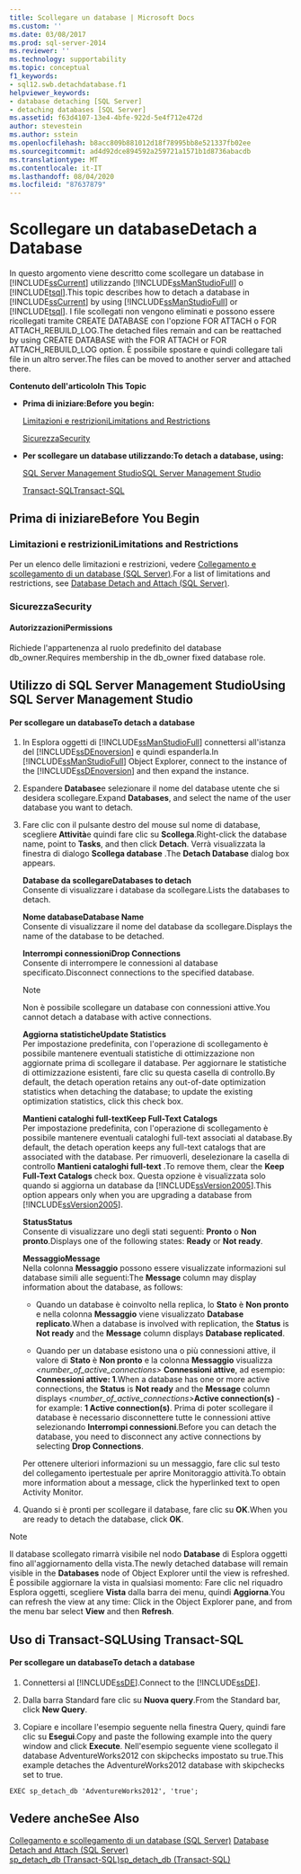 ```yaml
---
title: Scollegare un database | Microsoft Docs
ms.custom: ''
ms.date: 03/08/2017
ms.prod: sql-server-2014
ms.reviewer: ''
ms.technology: supportability
ms.topic: conceptual
f1_keywords:
- sql12.swb.detachdatabase.f1
helpviewer_keywords:
- database detaching [SQL Server]
- detaching databases [SQL Server]
ms.assetid: f63d4107-13e4-4bfe-922d-5e4f712e472d
author: stevestein
ms.author: sstein
ms.openlocfilehash: b8acc809b881012d18f78995bb8e521337fb02ee
ms.sourcegitcommit: ad4d92dce894592a259721a1571b1d8736abacdb
ms.translationtype: MT
ms.contentlocale: it-IT
ms.lasthandoff: 08/04/2020
ms.locfileid: "87637879"
---
```

# <a name="detach-a-database"></a><span data-ttu-id="faed8-102">Scollegare un database</span><span class="sxs-lookup"><span data-stu-id="faed8-102">Detach a Database</span></span>
  <span data-ttu-id="faed8-103">In questo argomento viene descritto come scollegare un database in [!INCLUDE[ssCurrent](../../includes/sscurrent-md.md)] utilizzando [!INCLUDE[ssManStudioFull](../../includes/ssmanstudiofull-md.md)] o [!INCLUDE[tsql](../../includes/tsql-md.md)].</span><span class="sxs-lookup"><span data-stu-id="faed8-103">This topic describes how to detach a database in [!INCLUDE[ssCurrent](../../includes/sscurrent-md.md)] by using [!INCLUDE[ssManStudioFull](../../includes/ssmanstudiofull-md.md)] or [!INCLUDE[tsql](../../includes/tsql-md.md)].</span></span> <span data-ttu-id="faed8-104">I file scollegati non vengono eliminati e possono essere ricollegati tramite CREATE DATABASE con l'opzione FOR ATTACH o FOR ATTACH_REBUILD_LOG.</span><span class="sxs-lookup"><span data-stu-id="faed8-104">The detached files remain and can be reattached by using CREATE DATABASE with the FOR ATTACH or FOR ATTACH_REBUILD_LOG option.</span></span> <span data-ttu-id="faed8-105">È possibile spostare e quindi collegare tali file in un altro server.</span><span class="sxs-lookup"><span data-stu-id="faed8-105">The files can be moved to another server and attached there.</span></span>  
  
 <span data-ttu-id="faed8-106">**Contenuto dell'articolo**</span><span class="sxs-lookup"><span data-stu-id="faed8-106">**In This Topic**</span></span>  
  
-   <span data-ttu-id="faed8-107">**Prima di iniziare:**</span><span class="sxs-lookup"><span data-stu-id="faed8-107">**Before you begin:**</span></span>  
  
     [<span data-ttu-id="faed8-108">Limitazioni e restrizioni</span><span class="sxs-lookup"><span data-stu-id="faed8-108">Limitations and Restrictions</span></span>](#Restrictions)  
  
     [<span data-ttu-id="faed8-109">Sicurezza</span><span class="sxs-lookup"><span data-stu-id="faed8-109">Security</span></span>](#Security)  
  
-   <span data-ttu-id="faed8-110">**Per scollegare un database utilizzando:**</span><span class="sxs-lookup"><span data-stu-id="faed8-110">**To detach a database, using:**</span></span>  
  
     [<span data-ttu-id="faed8-111">SQL Server Management Studio</span><span class="sxs-lookup"><span data-stu-id="faed8-111">SQL Server Management Studio</span></span>](#SSMSProcedure)  
  
     [<span data-ttu-id="faed8-112">Transact-SQL</span><span class="sxs-lookup"><span data-stu-id="faed8-112">Transact-SQL</span></span>](#TsqlProcedure)  
  
##  <a name="before-you-begin"></a><a name="BeforeYouBegin"></a> <span data-ttu-id="faed8-113">Prima di iniziare</span><span class="sxs-lookup"><span data-stu-id="faed8-113">Before You Begin</span></span>  
  
###  <a name="limitations-and-restrictions"></a><a name="Restrictions"></a> <span data-ttu-id="faed8-114">Limitazioni e restrizioni</span><span class="sxs-lookup"><span data-stu-id="faed8-114">Limitations and Restrictions</span></span>  
 <span data-ttu-id="faed8-115">Per un elenco delle limitazioni e restrizioni, vedere [Collegamento e scollegamento di un database &#40;SQL Server&#41;](database-detach-and-attach-sql-server.md).</span><span class="sxs-lookup"><span data-stu-id="faed8-115">For a list of limitations and restrictions, see [Database Detach and Attach &#40;SQL Server&#41;](database-detach-and-attach-sql-server.md).</span></span>  
  
###  <a name="security"></a><a name="Security"></a> <span data-ttu-id="faed8-116">Sicurezza</span><span class="sxs-lookup"><span data-stu-id="faed8-116">Security</span></span>  
  
####  <a name="permissions"></a><a name="Permissions"></a> <span data-ttu-id="faed8-117">Autorizzazioni</span><span class="sxs-lookup"><span data-stu-id="faed8-117">Permissions</span></span>  
 <span data-ttu-id="faed8-118">Richiede l'appartenenza al ruolo predefinito del database db_owner.</span><span class="sxs-lookup"><span data-stu-id="faed8-118">Requires membership in the db_owner fixed database role.</span></span>  
  
##  <a name="using-sql-server-management-studio"></a><a name="SSMSProcedure"></a> <span data-ttu-id="faed8-119">Utilizzo di SQL Server Management Studio</span><span class="sxs-lookup"><span data-stu-id="faed8-119">Using SQL Server Management Studio</span></span>  
  
#### <a name="to-detach-a-database"></a><span data-ttu-id="faed8-120">Per scollegare un database</span><span class="sxs-lookup"><span data-stu-id="faed8-120">To detach a database</span></span>  
  
1.  <span data-ttu-id="faed8-121">In Esplora oggetti di [!INCLUDE[ssManStudioFull](../../includes/ssmanstudiofull-md.md)] connettersi all'istanza del [!INCLUDE[ssDEnoversion](../../includes/ssdenoversion-md.md)] e quindi espanderla.</span><span class="sxs-lookup"><span data-stu-id="faed8-121">In [!INCLUDE[ssManStudioFull](../../includes/ssmanstudiofull-md.md)] Object Explorer, connect to the instance of the [!INCLUDE[ssDEnoversion](../../includes/ssdenoversion-md.md)] and then expand the instance.</span></span>  
  
2.  <span data-ttu-id="faed8-122">Espandere **Database**e selezionare il nome del database utente che si desidera scollegare.</span><span class="sxs-lookup"><span data-stu-id="faed8-122">Expand **Databases**, and select the name of the user database you want to detach.</span></span>  
  
3.  <span data-ttu-id="faed8-123">Fare clic con il pulsante destro del mouse sul nome di database, scegliere **Attività**e quindi fare clic su **Scollega**.</span><span class="sxs-lookup"><span data-stu-id="faed8-123">Right-click the database name, point to **Tasks**, and then click **Detach**.</span></span> <span data-ttu-id="faed8-124">Verrà visualizzata la finestra di dialogo **Scollega database** .</span><span class="sxs-lookup"><span data-stu-id="faed8-124">The **Detach Database** dialog box appears.</span></span>  
  
     <span data-ttu-id="faed8-125">**Database da scollegare**</span><span class="sxs-lookup"><span data-stu-id="faed8-125">**Databases to detach**</span></span>  
     <span data-ttu-id="faed8-126">Consente di visualizzare i database da scollegare.</span><span class="sxs-lookup"><span data-stu-id="faed8-126">Lists the databases to detach.</span></span>  
  
     <span data-ttu-id="faed8-127">**Nome database**</span><span class="sxs-lookup"><span data-stu-id="faed8-127">**Database Name**</span></span>  
     <span data-ttu-id="faed8-128">Consente di visualizzare il nome del database da scollegare.</span><span class="sxs-lookup"><span data-stu-id="faed8-128">Displays the name of the database to be detached.</span></span>  
  
     <span data-ttu-id="faed8-129">**Interrompi connessioni**</span><span class="sxs-lookup"><span data-stu-id="faed8-129">**Drop Connections**</span></span>  
     <span data-ttu-id="faed8-130">Consente di interrompere le connessioni al database specificato.</span><span class="sxs-lookup"><span data-stu-id="faed8-130">Disconnect connections to the specified database.</span></span>  
  
    > [!NOTE]  
    >  <span data-ttu-id="faed8-131">Non è possibile scollegare un database con connessioni attive.</span><span class="sxs-lookup"><span data-stu-id="faed8-131">You cannot detach a database with active connections.</span></span>  
  
     <span data-ttu-id="faed8-132">**Aggiorna statistiche**</span><span class="sxs-lookup"><span data-stu-id="faed8-132">**Update Statistics**</span></span>  
     <span data-ttu-id="faed8-133">Per impostazione predefinita, con l'operazione di scollegamento è possibile mantenere eventuali statistiche di ottimizzazione non aggiornate prima di scollegare il database. Per aggiornare le statistiche di ottimizzazione esistenti, fare clic su questa casella di controllo.</span><span class="sxs-lookup"><span data-stu-id="faed8-133">By default, the detach operation retains any out-of-date optimization statistics when detaching the database; to update the existing optimization statistics, click this check box.</span></span>  
  
     <span data-ttu-id="faed8-134">**Mantieni cataloghi full-text**</span><span class="sxs-lookup"><span data-stu-id="faed8-134">**Keep Full-Text Catalogs**</span></span>  
     <span data-ttu-id="faed8-135">Per impostazione predefinita, con l'operazione di scollegamento è possibile mantenere eventuali cataloghi full-text associati al database.</span><span class="sxs-lookup"><span data-stu-id="faed8-135">By default, the detach operation keeps any full-text catalogs that are associated with the database.</span></span> <span data-ttu-id="faed8-136">Per rimuoverli, deselezionare la casella di controllo **Mantieni cataloghi full-text** .</span><span class="sxs-lookup"><span data-stu-id="faed8-136">To remove them, clear the **Keep Full-Text Catalogs** check box.</span></span> <span data-ttu-id="faed8-137">Questa opzione è visualizzata solo quando si aggiorna un database da [!INCLUDE[ssVersion2005](../../includes/ssversion2005-md.md)].</span><span class="sxs-lookup"><span data-stu-id="faed8-137">This option appears only when you are upgrading a database from [!INCLUDE[ssVersion2005](../../includes/ssversion2005-md.md)].</span></span>  
  
     <span data-ttu-id="faed8-138">**Status**</span><span class="sxs-lookup"><span data-stu-id="faed8-138">**Status**</span></span>  
     <span data-ttu-id="faed8-139">Consente di visualizzare uno degli stati seguenti: **Pronto** o **Non pronto**.</span><span class="sxs-lookup"><span data-stu-id="faed8-139">Displays one of the following states: **Ready** or **Not ready**.</span></span>  
  
     <span data-ttu-id="faed8-140">**Messaggio**</span><span class="sxs-lookup"><span data-stu-id="faed8-140">**Message**</span></span>  
     <span data-ttu-id="faed8-141">Nella colonna **Messaggio** possono essere visualizzate informazioni sul database simili alle seguenti:</span><span class="sxs-lookup"><span data-stu-id="faed8-141">The **Message** column may display information about the database, as follows:</span></span>  
  
    -   <span data-ttu-id="faed8-142">Quando un database è coinvolto nella replica, lo **Stato** è **Non pronto** e nella colonna **Messaggio** viene visualizzato **Database replicato**.</span><span class="sxs-lookup"><span data-stu-id="faed8-142">When a database is involved with replication, the **Status** is **Not ready** and the **Message** column displays **Database replicated**.</span></span>  
  
    -   <span data-ttu-id="faed8-143">Quando per un database esistono una o più connessioni attive, il valore di **Stato** è **Non pronto** e la colonna **Messaggio** visualizza _<number_of_active_connections>_ **Connessioni attive**, ad esempio: **Connessioni attive: 1**.</span><span class="sxs-lookup"><span data-stu-id="faed8-143">When a database has one or more active connections, the **Status** is **Not ready** and the **Message** column displays _<number_of_active_connections>_**Active connection(s)** - for example: **1 Active connection(s)**.</span></span> <span data-ttu-id="faed8-144">Prima di poter scollegare il database è necessario disconnettere tutte le connessioni attive selezionando **Interrompi connessioni**.</span><span class="sxs-lookup"><span data-stu-id="faed8-144">Before you can detach the database, you need to disconnect any active connections by selecting **Drop Connections**.</span></span>  
  
     <span data-ttu-id="faed8-145">Per ottenere ulteriori informazioni su un messaggio, fare clic sul testo del collegamento ipertestuale per aprire Monitoraggio attività.</span><span class="sxs-lookup"><span data-stu-id="faed8-145">To obtain more information about a message, click the hyperlinked text to open Activity Monitor.</span></span>  
  
4.  <span data-ttu-id="faed8-146">Quando si è pronti per scollegare il database, fare clic su **OK**.</span><span class="sxs-lookup"><span data-stu-id="faed8-146">When you are ready to detach the database, click **OK**.</span></span>  
  
> [!NOTE]  
>  <span data-ttu-id="faed8-147">Il database scollegato rimarrà visibile nel nodo **Database** di Esplora oggetti fino all'aggiornamento della vista.</span><span class="sxs-lookup"><span data-stu-id="faed8-147">The newly detached database will remain visible in the **Databases** node of Object Explorer until the view is refreshed.</span></span> <span data-ttu-id="faed8-148">È possibile aggiornare la vista in qualsiasi momento: Fare clic nel riquadro Esplora oggetti, scegliere **Vista** dalla barra dei menu, quindi **Aggiorna**.</span><span class="sxs-lookup"><span data-stu-id="faed8-148">You can refresh the view at any time: Click in the Object Explorer pane, and from the menu bar select **View** and then **Refresh**.</span></span>  
  
##  <a name="using-transact-sql"></a><a name="TsqlProcedure"></a> <span data-ttu-id="faed8-149">Uso di Transact-SQL</span><span class="sxs-lookup"><span data-stu-id="faed8-149">Using Transact-SQL</span></span>  
  
#### <a name="to-detach-a-database"></a><span data-ttu-id="faed8-150">Per scollegare un database</span><span class="sxs-lookup"><span data-stu-id="faed8-150">To detach a database</span></span>  
  
1.  <span data-ttu-id="faed8-151">Connettersi al [!INCLUDE[ssDE](../../includes/ssde-md.md)].</span><span class="sxs-lookup"><span data-stu-id="faed8-151">Connect to the [!INCLUDE[ssDE](../../includes/ssde-md.md)].</span></span>  
  
2.  <span data-ttu-id="faed8-152">Dalla barra Standard fare clic su **Nuova query**.</span><span class="sxs-lookup"><span data-stu-id="faed8-152">From the Standard bar, click **New Query**.</span></span>  
  
3.  <span data-ttu-id="faed8-153">Copiare e incollare l'esempio seguente nella finestra Query, quindi fare clic su **Esegui**.</span><span class="sxs-lookup"><span data-stu-id="faed8-153">Copy and paste the following example into the query window and click **Execute**.</span></span> <span data-ttu-id="faed8-154">Nell'esempio seguente viene scollegato il database AdventureWorks2012 con skipchecks impostato su true.</span><span class="sxs-lookup"><span data-stu-id="faed8-154">This example detaches the AdventureWorks2012 database with skipchecks set to true.</span></span>  
  
```  
EXEC sp_detach_db 'AdventureWorks2012', 'true';  
```  
  
## <a name="see-also"></a><span data-ttu-id="faed8-155">Vedere anche</span><span class="sxs-lookup"><span data-stu-id="faed8-155">See Also</span></span>  
 <span data-ttu-id="faed8-156">[Collegamento e scollegamento di un database &#40;SQL Server&#41;](database-detach-and-attach-sql-server.md) </span><span class="sxs-lookup"><span data-stu-id="faed8-156">[Database Detach and Attach &#40;SQL Server&#41;](database-detach-and-attach-sql-server.md) </span></span>  
 [<span data-ttu-id="faed8-157">sp_detach_db &#40;Transact-SQL&#41;</span><span class="sxs-lookup"><span data-stu-id="faed8-157">sp_detach_db &#40;Transact-SQL&#41;</span></span>](/sql/relational-databases/system-stored-procedures/sp-detach-db-transact-sql)  
  
  
